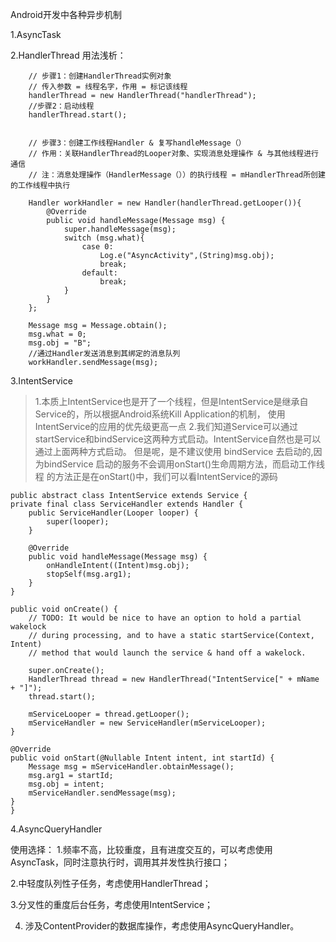 Android开发中各种异步机制

1.AsyncTask

2.HandlerThread
用法浅析：
    
        // 步骤1：创建HandlerThread实例对象
        // 传入参数 = 线程名字，作用 = 标记该线程
        handlerThread = new HandlerThread("handlerThread");
        //步骤2：启动线程
        handlerThread.start();


        // 步骤3：创建工作线程Handler & 复写handleMessage（）
        // 作用：关联HandlerThread的Looper对象、实现消息处理操作 & 与其他线程进行通信
        // 注：消息处理操作（HandlerMessage（））的执行线程 = mHandlerThread所创建的工作线程中执行

        Handler workHandler = new Handler(handlerThread.getLooper()){
            @Override
            public void handleMessage(Message msg) {
                super.handleMessage(msg);
                switch (msg.what){
                    case 0:
                        Log.e("AsyncActivity",(String)msg.obj);
                        break;
                    default:
                        break;
                }
            }
        };

        Message msg = Message.obtain();
        msg.what = 0;
        msg.obj = "B";
        //通过Handler发送消息到其绑定的消息队列
        workHandler.sendMessage(msg);    
    
3.IntentService
> 1.本质上IntentService也是开了一个线程，但是IntentService是继承自Service的，所以根据Android系统Kill Application的机制，
使用IntentService的应用的优先级更高一点
>2.我们知道Service可以通过startService和bindService这两种方式启动。IntentService自然也是可以通过上面两种方式启动。
但是呢，是不建议使用 bindService 去启动的,因为bindService 启动的服务不会调用onStart()生命周期方法，而启动工作线程
的方法正是在onStart()中，我们可以看IntentService的源码

    public abstract class IntentService extends Service {
    private final class ServiceHandler extends Handler {
        public ServiceHandler(Looper looper) {
            super(looper);
        }

        @Override
        public void handleMessage(Message msg) {
            onHandleIntent((Intent)msg.obj);
            stopSelf(msg.arg1);
        }
    }

    public void onCreate() {
        // TODO: It would be nice to have an option to hold a partial wakelock
        // during processing, and to have a static startService(Context, Intent)
        // method that would launch the service & hand off a wakelock.

        super.onCreate();
        HandlerThread thread = new HandlerThread("IntentService[" + mName + "]");
        thread.start();

        mServiceLooper = thread.getLooper();
        mServiceHandler = new ServiceHandler(mServiceLooper);
    }

    @Override
    public void onStart(@Nullable Intent intent, int startId) {
        Message msg = mServiceHandler.obtainMessage();
        msg.arg1 = startId;
        msg.obj = intent;
        mServiceHandler.sendMessage(msg);
    }
    }

4.AsyncQueryHandler


使用选择：
1.频率不高，比较重度，且有进度交互的，可以考虑使用AsyncTask，同时注意执行时，调用其并发性执行接口；

2.中轻度队列性子任务，考虑使用HandlerThread；

3.分叉性的重度后台任务，考虑使用IntentService；

4. 涉及ContentProvider的数据库操作，考虑使用AsyncQueryHandler。